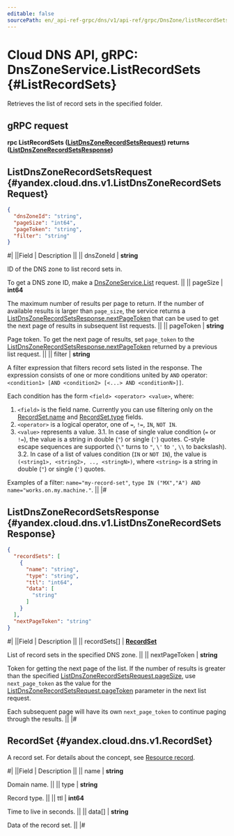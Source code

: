 ```yaml
---
editable: false
sourcePath: en/_api-ref-grpc/dns/v1/api-ref/grpc/DnsZone/listRecordSets.md
---
```


# Cloud DNS API, gRPC: DnsZoneService.ListRecordSets {#ListRecordSets}

Retrieves the list of record sets in the specified folder.

## gRPC request

**rpc ListRecordSets ([ListDnsZoneRecordSetsRequest](#yandex.cloud.dns.v1.ListDnsZoneRecordSetsRequest)) returns ([ListDnsZoneRecordSetsResponse](#yandex.cloud.dns.v1.ListDnsZoneRecordSetsResponse))**

## ListDnsZoneRecordSetsRequest {#yandex.cloud.dns.v1.ListDnsZoneRecordSetsRequest}

```json
{
  "dnsZoneId": "string",
  "pageSize": "int64",
  "pageToken": "string",
  "filter": "string"
}
```

#|
||Field | Description ||
|| dnsZoneId | **string**

ID of the DNS zone to list record sets in.

To get a DNS zone ID, make a [DnsZoneService.List](/docs/dns/api-ref/grpc/DnsZone/list#List) request. ||
|| pageSize | **int64**

The maximum number of results per page to return. If the number of available
results is larger than `page_size`, the service returns a [ListDnsZoneRecordSetsResponse.nextPageToken](#yandex.cloud.dns.v1.ListDnsZoneRecordSetsResponse)
that can be used to get the next page of results in subsequent list requests. ||
|| pageToken | **string**

Page token. To get the next page of results, set `page_token` to the
[ListDnsZoneRecordSetsResponse.nextPageToken](#yandex.cloud.dns.v1.ListDnsZoneRecordSetsResponse) returned by a previous list request. ||
|| filter | **string**

A filter expression that filters record sets listed in the response. The expression consists of one or more conditions united by `AND` operator: `<condition1> [AND <condition2> [<...> AND <conditionN>]]`.

Each condition has the form `<field> <operator> <value>`, where:
1. `<field>` is the field name. Currently you can use filtering only on the [RecordSet.name](#yandex.cloud.dns.v1.RecordSet) and [RecordSet.type](#yandex.cloud.dns.v1.RecordSet) fields.
2. `<operator>` is a logical operator, one of `=`, `!=`, `IN`, `NOT IN`.
3. `<value>` represents a value.
3.1. In case of single value condition (`=` or `!=`), the value is a string in double (`"`) or single (`'`) quotes. C-style escape sequences are supported (`\"` turns to `"`, `\'` to `'`, `\\` to backslash).
3.2. In case of a list of values condition (`IN` or `NOT IN`), the value is `(<string1>, <string2>, .., <stringN>)`, where `<string>` is a string in double (`"`) or single (`'`) quotes.

Examples of a filter: `name="my-record-set"`, `type IN ("MX","A") AND name="works.on.my.machine."`. ||
|#

## ListDnsZoneRecordSetsResponse {#yandex.cloud.dns.v1.ListDnsZoneRecordSetsResponse}

```json
{
  "recordSets": [
    {
      "name": "string",
      "type": "string",
      "ttl": "int64",
      "data": [
        "string"
      ]
    }
  ],
  "nextPageToken": "string"
}
```

#|
||Field | Description ||
|| recordSets[] | **[RecordSet](#yandex.cloud.dns.v1.RecordSet)**

List of record sets in the specified DNS zone. ||
|| nextPageToken | **string**

Token for getting the next page of the list. If the number of results is greater than
the specified [ListDnsZoneRecordSetsRequest.pageSize](#yandex.cloud.dns.v1.ListDnsZoneRecordSetsRequest), use `next_page_token` as the value
for the [ListDnsZoneRecordSetsRequest.pageToken](#yandex.cloud.dns.v1.ListDnsZoneRecordSetsRequest) parameter in the next list request.

Each subsequent page will have its own `next_page_token` to continue paging through the results. ||
|#

## RecordSet {#yandex.cloud.dns.v1.RecordSet}

A record set. For details about the concept, see [Resource record](/docs/dns/concepts/resource-record).

#|
||Field | Description ||
|| name | **string**

Domain name. ||
|| type | **string**

Record type. ||
|| ttl | **int64**

Time to live in seconds. ||
|| data[] | **string**

Data of the record set. ||
|#